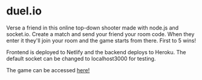 # duel.io
Verse a friend in this online top-down shooter made with node.js and socket.io.
Create a match and send your friend your room code. When they enter it they'll join
your room and the game starts from there. First to 5 wins! 

Frontend is deployed to Netlify and the backend deploys to Heroku. The default socket can be changed to 
localhost3000 for testing.

The game can be accessed [here!](https://duelio.netlify.app/)
